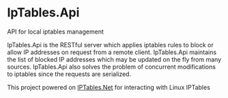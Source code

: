 # IpTables.Api
API for local iptables management

IpTables.Api is the RESTful server which applies iptables rules to block or allow IP addresses on request from a remote client.
IpTables.Api maintains the list of blocked IP addresses which may be updated on the fly from many sources.
IpTables.Api also solves the problem of concurrent modifications to iptables since the requests are serialized.

This project powered on [IPTables.Net](https://github.com/splitice/IPTables.Net) for interacting with Linux IPTables

